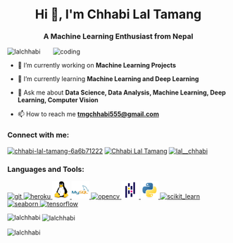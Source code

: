<h1 align="center">Hi 👋, I'm Chhabi Lal Tamang</h1>
<h3 align="center">A Machine Learning Enthusiast from Nepal</h3>
<img align = 'right', alt = 'coding' width = "400" src = "https://www.springboard.com/blog/wp-content/uploads/2020/09/what-does-a-data-engineer-do.png">
<p align="left"> <img src="https://komarev.com/ghpvc/?username=lalchhabi&label=Profile%20views&color=0e75b6&style=flat" alt="lalchhabi" /> </p>

- 🔭 I’m currently working on **Machine Learning Projects**

- 🌱 I’m currently learning **Machine Learning and Deep Learning**

- 💬 Ask me about **Data Science, Data Analysis, Machine Learning, Deep Learning, Computer Vision**

- 📫 How to reach me **tmgchhabi555@gmail.com**

<h3 align="left">Connect with me:</h3>
<p align="left">
<a href="https://linkedin.com/in/chhabi-lal-tamang-6a6b71222" target="blank"><img align="center" src="https://raw.githubusercontent.com/rahuldkjain/github-profile-readme-generator/master/src/images/icons/Social/linked-in-alt.svg" alt="chhabi-lal-tamang-6a6b71222" height="30" width="40" /></a>
<a href="https://kaggle.com/chhabi lal tamang" target="blank"><img align="center" src="https://raw.githubusercontent.com/rahuldkjain/github-profile-readme-generator/master/src/images/icons/Social/kaggle.svg" alt="Chhabi Lal Tamang" height="30" width="40" /></a>
<a href="https://instagram.com/Sumit Dong Tamang" target="blank"><img align="center" src="https://raw.githubusercontent.com/rahuldkjain/github-profile-readme-generator/master/src/images/icons/Social/instagram.svg" alt="lal__chhabi" height="30" width="40" /></a>
</p>

<h3 align="left">Languages and Tools:</h3>
<p align="left"> <a href="https://git-scm.com/" target="_blank" rel="noreferrer"> <img src="https://www.vectorlogo.zone/logos/git-scm/git-scm-icon.svg" alt="git" width="40" height="40"/> </a> <a href="https://heroku.com" target="_blank" rel="noreferrer"> <img src="https://www.vectorlogo.zone/logos/heroku/heroku-icon.svg" alt="heroku" width="40" height="40"/> </a> <a href="https://www.linux.org/" target="_blank" rel="noreferrer"> <img src="https://raw.githubusercontent.com/devicons/devicon/master/icons/linux/linux-original.svg" alt="linux" width="40" height="40"/> </a> <a href="https://www.mysql.com/" target="_blank" rel="noreferrer"> <img src="https://raw.githubusercontent.com/devicons/devicon/master/icons/mysql/mysql-original-wordmark.svg" alt="mysql" width="40" height="40"/> </a> <a href="https://opencv.org/" target="_blank" rel="noreferrer"> <img src="https://www.vectorlogo.zone/logos/opencv/opencv-icon.svg" alt="opencv" width="40" height="40"/> </a> <a href="https://pandas.pydata.org/" target="_blank" rel="noreferrer"> <img src="https://raw.githubusercontent.com/devicons/devicon/2ae2a900d2f041da66e950e4d48052658d850630/icons/pandas/pandas-original.svg" alt="pandas" width="40" height="40"/> </a> <a href="https://www.python.org" target="_blank" rel="noreferrer"> <img src="https://raw.githubusercontent.com/devicons/devicon/master/icons/python/python-original.svg" alt="python" width="40" height="40"/> </a> <a href="https://scikit-learn.org/" target="_blank" rel="noreferrer"> <img src="https://upload.wikimedia.org/wikipedia/commons/0/05/Scikit_learn_logo_small.svg" alt="scikit_learn" width="40" height="40"/> </a> <a href="https://seaborn.pydata.org/" target="_blank" rel="noreferrer"> <img src="https://seaborn.pydata.org/_images/logo-mark-lightbg.svg" alt="seaborn" width="40" height="40"/> </a> <a href="https://www.tensorflow.org" target="_blank" rel="noreferrer"> <img src="https://www.vectorlogo.zone/logos/tensorflow/tensorflow-icon.svg" alt="tensorflow" width="40" height="40"/> </a> </p>

<p><img align="left" src="https://github-readme-stats.vercel.app/api/top-langs?username=lalchhabi&show_icons=true&locale=en&layout=compact" alt="lalchhabi" /></p>

<p>&nbsp;<img align="center" src="https://github-readme-stats.vercel.app/api?username=lalchhabi&show_icons=true&locale=en" alt="lalchhabi" /></p>

<p><img align="center" src="https://github-readme-streak-stats.herokuapp.com/?user=lalchhabi&" alt="lalchhabi" /></p>


